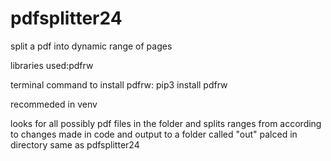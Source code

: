 # pdfsplitter24
split a pdf into dynamic range of pages

libraries used:pdfrw

terminal command to install pdfrw: pip3 install pdfrw

recommeded in venv

looks for all possibly pdf files in the folder and splits ranges from according to changes made in code and output to a folder called "out" palced in directory same as pdfsplitter24

